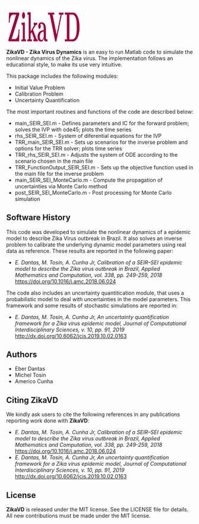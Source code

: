 <img src="logo/ZikaVD.png" width="40%">

**ZikaVD - Zika Virus Dynamics** is an easy to run Matlab code to simulate the nonlinear dynamics of the Zika virus. The implementation follows an educational style, to make its use very intuitive. 

This package includes the following modules:
- Initial Value Problem
- Calibration Problem
- Uncertainty Quantification

The most important routines and functions of the code are described below:
- main_SEIR_SEI.m - Defines parameters and IC for the forward problem; solves the IVP with ode45; plots the time series
- rhs_SEIR_SEI.m - System of diferential equations for the IVP
- TRR_main_SEIR_SEI.m - Sets up scenarios for the inverse problem and options for the TRR solver; plots time series
- TRR_rhs_SEIR_SEI.m - Adjusts the system of ODE according to the scenario chosen in the main file
- TRR_FunctionOutput_SEIR_SEI.m - Sets up the objective function used in the main file for the inverse problem
- main_SEIR_SEI_MonteCarlo.m - Compute the propagation of uncertainties via Monte Carlo method
- post_SEIR_SEI_MonteCarlo.m - Post processing for Monte Carlo simulation

## Software History

This code was developed to simulate the nonlinear dynamics of a epidemic model to describe Zika Virus outbreak in Brazil. It also solves an inverse problem to calibrate the underlying dynamic model parameters using real data as reference. These results are reported in the following paper:
- *E. Dantas, M. Tosin, A. Cunha Jr, Calibration of a SEIR–SEI epidemic model to describe the Zika virus outbreak in Brazil,  Applied Mathematics and Computation, vol. 338, pp. 249-259, 2018*
https://doi.org/10.1016/j.amc.2018.06.024

The code also includes an uncertainty quantitication module, that uses a probabilistic model to deal with uncertainties in the model parameters. This framework and some results of stochastic simulations are reported in:
- *E. Dantas, M. Tosin, A. Cunha Jr, An uncertainty quantification framework for a Zika virus epidemic model, Journal of Computational Interdisciplinary Sciences, v. 10, pp. 91, 2019*
http://dx.doi.org/10.6062/jcis.2019.10.02.0163

## Authors
- Eber Dantas
- Michel Tosin
- Americo Cunha

## Citing ZikaVD

We kindly ask users to cite the following references in any publications reporting work done with **ZikaVD**:
- *E. Dantas, M. Tosin, A. Cunha Jr, Calibration of a SEIR–SEI epidemic model to describe the Zika virus outbreak in Brazil,  Applied Mathematics and Computation, vol. 338, pp. 249-259, 2018*
https://doi.org/10.1016/j.amc.2018.06.024
- *E. Dantas, M. Tosin, A. Cunha Jr, An uncertainty quantification framework for a Zika virus epidemic model, Journal of Computational Interdisciplinary Sciences, v. 10, pp. 91, 2019*
http://dx.doi.org/10.6062/jcis.2019.10.02.0163

## License

**ZikaVD** is released under the MIT license. See the LICENSE file for details. All new contributions must be made under the MIT license.

